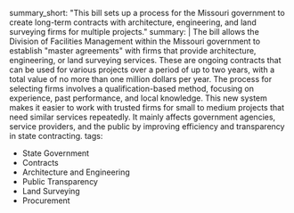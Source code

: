 summary_short: "This bill sets up a process for the Missouri government to create long-term contracts with architecture, engineering, and land surveying firms for multiple projects."
summary: |
  The bill allows the Division of Facilities Management within the Missouri government to establish "master agreements" with firms that provide architecture, engineering, or land surveying services. These are ongoing contracts that can be used for various projects over a period of up to two years, with a total value of no more than one million dollars per year. The process for selecting firms involves a qualification-based method, focusing on experience, past performance, and local knowledge. This new system makes it easier to work with trusted firms for small to medium projects that need similar services repeatedly. It mainly affects government agencies, service providers, and the public by improving efficiency and transparency in state contracting.
tags:
  - State Government
  - Contracts
  - Architecture and Engineering
  - Public Transparency
  - Land Surveying
  - Procurement
